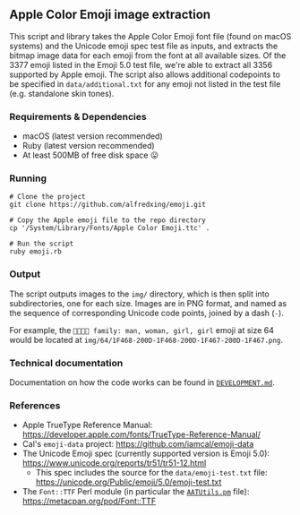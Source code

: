 ## Apple Color Emoji image extraction

This script and library takes the Apple Color Emoji font file (found on macOS systems) and the Unicode emoji spec
test file as inputs, and extracts the bitmap image data for each emoji from the font at all available sizes. Of the
3377 emoji listed in the Emoji 5.0 test file, we're able to extract all 3356 supported by Apple emoji. The script
also allows additional codepoints to be specified in `data/additional.txt` for any emoji not listed in the test file
(e.g. standalone skin tones).

### Requirements & Dependencies
- macOS (latest version recommended)
- Ruby (latest version recommended)
- At least 500MB of free disk space 😛

### Running
````shell
# Clone the project
git clone https://github.com/alfredxing/emoji.git

# Copy the Apple emoji file to the repo directory
cp '/System/Library/Fonts/Apple Color Emoji.ttc' .

# Run the script
ruby emoji.rb
````

### Output
The script outputs images to the `img/` directory, which is then split into subdirectories, one for each size. Images
are in PNG format, and named as the sequence of corresponding Unicode code points, joined by a dash (`-`).

For example, the `👨‍👩‍👧‍👧 family: man, woman, girl, girl` emoji at size 64 would be located at
`img/64/1F468-200D-1F468-200D-1F467-200D-1F467.png`.

### Technical documentation
Documentation on how the code works can be found in [`DEVELOPMENT.md`](DEVELOPMENT.md).

### References
- Apple TrueType Reference Manual: https://developer.apple.com/fonts/TrueType-Reference-Manual/
- Cal's `emoji-data` project: https://github.com/iamcal/emoji-data
- The Unicode Emoji spec (currently supported version is Emoji 5.0): https://www.unicode.org/reports/tr51/tr51-12.html
  - This spec includes the source for the `data/emoji-test.txt` file: https://unicode.org/Public/emoji/5.0/emoji-test.txt
- The `Font::TTF` Perl module (in particular the [`AATUtils.pm`](https://metacpan.org/source/BHALLISSY/Font-TTF-1.06/lib/Font/TTF/AATutils.pm) file): https://metacpan.org/pod/Font::TTF
